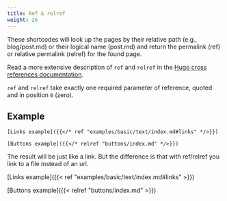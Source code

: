 ```yaml
---
title: Ref & relref
weight: 26
---
```


These shortcodes will look up the pages by their relative path (e.g., blog/post.md) or their logical name (post.md) and return the permalink (ref) or relative permalink (relref) for the found page.

Read a more extensive description of `ref` and `relref` in the [Hugo cross references documentation](https://gohugo.io/content-management/cross-references/).

`ref` and `relref` take exactly one required parameter of reference, quoted and in position `0` (zero).

## Example

```
[Links example]({{</* ref "examples/basic/text/index.md#links" */>}})

[Buttons example]({{</* relref "buttons/index.md" */>}})
```

The result will be just like a link. But the difference is that with ref/relref you link to a file instead of an url.

[Links example]({{< ref "examples/basic/text/index.md#links" >}})

[Buttons example]({{< relref "buttons/index.md" >}})

